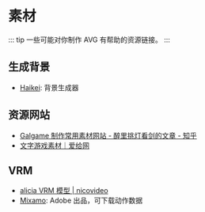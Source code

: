 # 素材

::: tip
一些可能对你制作 AVG 有帮助的资源链接。
:::

## 生成背景

- [Haikei](https://app.haikei.app/): 背景生成器

## 资源网站

- [Galgame 制作常用素材网站 - 醉里挑灯看剑的文章 - 知乎](https://zhuanlan.zhihu.com/p/394051701)
- [文字游戏素材｜爱给网](https://www.aigei.com/avg)

## VRM

- [alicia VRM 模型 | nicovideo](https://3d.nicovideo.jp/alicia/)
- [Mixamo](https://www.mixamo.com/): Adobe 出品，可下载动作数据

